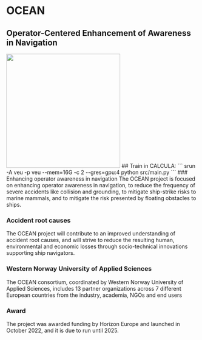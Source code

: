 # OCEAN
## Operator-Centered Enhancement of Awareness in Navigation
<img src="https://github.com/marccasals98/OCEAN/blob/main/OCEAN.png" width="300">
## Train in CALCULA:
```
srun -A veu -p veu --mem=16G -c 2 --gres=gpu:4 python src/main.py
```
### Enhancing operator awareness in navigation
The OCEAN project is focused on enhancing operator awareness in navigation, to reduce the frequency of severe accidents like collision and grounding, to mitigate ship-strike risks to marine mammals, and to mitigate the risk presented by floating obstacles to ships.

### Accident root causes
The OCEAN project will contribute to an improved understanding of accident root causes, and will strive to reduce the resulting human, environmental and economic losses through socio-technical innovations supporting ship navigators.

### Western Norway University of Applied Sciences
The OCEAN consortium, coordinated by Western Norway University of Applied Sciences, includes 13 partner organizations across 7 different European countries from the industry, academia, NGOs and end users

### Award
The project was awarded funding by Horizon Europe and launched in October 2022, and it is due to run until 2025. 
